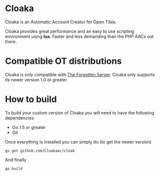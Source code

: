 # Cloaka

Cloaka is an Automatic Account Creator for Open Tibia. 

Cloaka provides great performance and an easy to use scripting environment using **lua**. Faster and less demanding than the PHP AACs out there.

# Compatible OT distributions

Cloaka is only compatible with [The Forgotten Server](https://github.com/otland/forgottenserver). Cloaka only supports its newer version 1.0 or greater.

# How to build

To build your custom version of Cloaka you will need to have the following dependencies:

+ Go 1.5 or greater
+ Git

Once everything is installed you can simply do (to get the newer version)

```
go get github.com/Cloakaac/cloak
```

And finally

```
go build
```